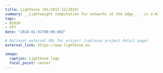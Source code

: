 ```yaml
---
title: Lightkone (01/2017-12/2019)
summary: __Lightweight computation for networks at the edge__ - is a H2020 european project aiming at investigating models for programming edge networks. An edge network is a large set of heterogeneous, loosely coupled computing nodes situated at the logical extreme of a network, including networks of Internet of Things and mobile devices. It currently produced 44 publications, 21 invited talks, and 4 events.
tags:
- H2020
- FP7
date: "2018-01-01T00:00:00Z"

# Optional external URL for project (replaces project detail page).
external_link: https://www.lightkone.eu

image:
  caption: Lightkone logo
  focal_point: center
---
```

